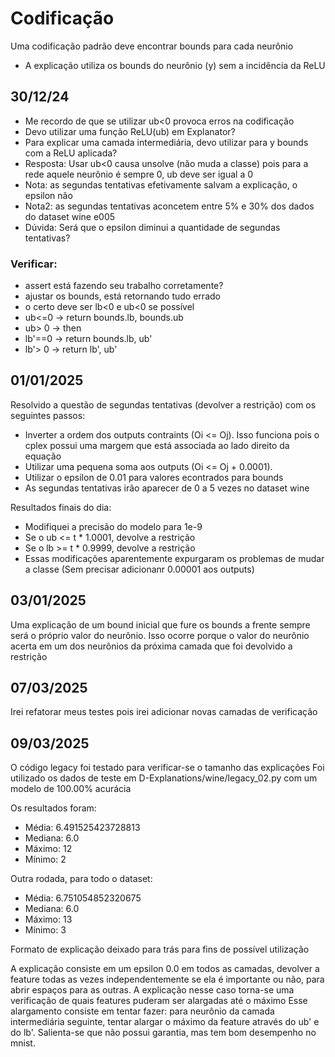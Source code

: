 # Codificação

Uma codificação padrão deve encontrar bounds para cada neurônio
 - A explicação utiliza os bounds do neurônio (y) sem a incidência da ReLU

## 30/12/24
- Me recordo de que se utilizar ub<0 provoca erros na codificação
- Devo utilizar uma função ReLU(ub) em Explanator?
- Para explicar uma camada intermediária, devo utilizar para y bounds com a ReLU aplicada?
- Resposta: Usar ub<0 causa unsolve (não muda a classe) pois para a rede aquele neurônio é sempre 0, ub deve ser igual a 0
- Nota: as segundas tentativas efetivamente salvam a explicação, o epsilon não
- Nota2: as segundas tentativas aconcetem entre 5% e 30% dos dados do dataset wine e005
- Dúvida: Será que o epsilon diminui a quantidade de segundas tentativas? 

### Verificar:
 - assert está fazendo seu trabalho corretamente?
 - ajustar os bounds, está retornando tudo errado
 - o certo deve ser lb<0 e ub<0 se possível
 - ub<=0 -> return bounds.lb, bounds.ub
 - ub> 0 -> then
 - lb'==0 -> return bounds.lb, ub'
 - lb'> 0 -> return lb', ub'

## 01/01/2025

Resolvido a questão de segundas tentativas (devolver a restrição) com os seguintes passos:

- Inverter a ordem dos outputs contraints (Oi <= Oj). Isso funciona pois o cplex possui uma margem que está associada ao lado direito da equação
- Utilizar uma pequena soma aos outputs (Oi <= Oj + 0.0001).
- Utilizar o epsilon de 0.01 para valores econtrados para bounds
- As segundas tentativas irão aparecer de 0 a 5 vezes no dataset wine

Resultados finais do dia:

- Modifiquei a precisão do modelo para 1e-9
- Se o ub <= t * 1.0001, devolve a restrição
- Se o lb >= t * 0.9999, devolve a restrição
- Essas modificações aparentemente expurgaram os problemas de mudar a classe (Sem precisar adicionanr 0.00001 aos outputs)

## 03/01/2025

Uma explicação de um bound inicial que fure os bounds a frente sempre será o próprio valor do neurônio.
Isso ocorre porque o valor do neurônio acerta em um dos neurônios da próxima camada que foi devolvido a restrição

## 07/03/2025

Irei refatorar meus testes pois irei adicionar novas camadas de verificação

## 09/03/2025

O código legacy foi testado para verificar-se o tamanho das explicações
Foi utilizado os dados de teste em D-Explanations/wine/legacy_02.py com um modelo de 100.00% acurácia

Os resultados foram: 
- Média: 6.491525423728813
- Mediana: 6.0
- Máximo: 12
- Mínimo: 2

Outra rodada, para todo o dataset:

- Média: 6.751054852320675
- Mediana: 6.0
- Máximo: 13
- Mínimo: 3


Formato de explicação deixado para trás para fins de possível utilização

A explicação consiste em um epsilon 0.0 em todos as camadas, devolver a feature todas as vezes
independentemente se ela é importante ou não, para abrir espaços para as outras.
A explicação nesse caso torna-se uma verificação de quais features puderam ser alargadas até o máximo
Esse alargamento consiste em tentar fazer: para neurônio da camada intermediária seguinte, tentar alargar
o máximo da feature através do ub' e do lb'. Salienta-se que não possui garantia, mas tem bom desempenho no mnist.

